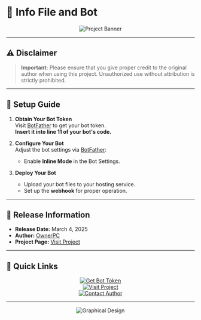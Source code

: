 # 📌 Info File and Bot

<div align="center">
  <img src="https://via.placeholder.com/800x200?text=Project+Info+and+Bot" alt="Project Banner">
</div>

---

## ⚠️ Disclaimer

> **Important:** Please ensure that you give proper credit to the original author when using this project. Unauthorized use without attribution is strictly prohibited.

---

## 🚀 Setup Guide

1. **Obtain Your Bot Token**  
   Visit [BotFather](https://t.me/BotFather) to get your bot token.  
   **Insert it into line 11 of your bot's code.**

2. **Configure Your Bot**  
   Adjust the bot settings via [BotFather](https://t.me/BotFather):  
   - Enable **Inline Mode** in the Bot Settings.

3. **Deploy Your Bot**  
   - Upload your bot files to your hosting service.
   - Set up the **webhook** for proper operation.

---

## 📅 Release Information

- **Release Date:** March 4, 2025  
- **Author:** [OwnerPC](https://t.me/ownerpc)  
- **Project Page:** [Visit Project](http://ownerpv.github.io/my-project)

---

## 🔗 Quick Links

<div align="center">

[![Get Bot Token](https://img.shields.io/badge/BotFather-Get%20Token-blue?style=for-the-badge&logo=telegram)](https://t.me/BotFather)  
[![Visit Project](https://img.shields.io/badge/Project-Visit-green?style=for-the-badge&logo=github)](http://ownerpv.github.io/my-project)  
[![Contact Author](https://img.shields.io/badge/Contact-OwnerPC-purple?style=for-the-badge&logo=telegram)](https://t.me/ownerpc)

</div>

---

<div align="center">
  <img src="https://via.placeholder.com/600x150?text=Advanced+Graphical+Design" alt="Graphical Design">
</div>
